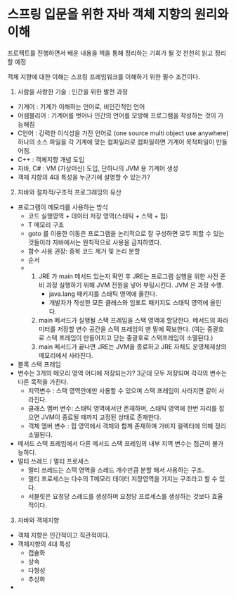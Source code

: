 # 스프링 입문을 위한 자바 객체 지향의 원리와 이해

프로젝트를 진행하면서 배운 내용을 책을 통해 정리하는 기회가 될 것 천천히 읽고 정리할 예정

객체 지향에 대한 이해는 스프링 프레임워크를 이해하기 위한 필수 조건이다.

1. 사람을 사랑한 기술 : 인간을 위한 발전 과정
- 기계어 : 기계가 이해하는 언어로, 비인간적인 언어
- 어셈블리어 : 기계어를 벗어나 인간의 언어를 모방해 프로그램을 작성하는 것이 가능해짐 
- C언어 : 강력한 이식성을 가진 언어로  (one source multi object use anywhere) 하나의 소스 파일을 각 기계에 맞는 컴파일러로 컴파일하면 기계어 목적파일이 만들어짐. 
- C++ : 객체지향 개념 도입
- 자바, C# : VM (가상머신) 도입, 단하나의 JVM 용 기계어 생성
- 객체 지향의 4대 특성을 누군가에 설명할 수 있는가? 
2. 자바와 절차적/구조적 프로그래밍의 유산
- 프로그램이 메모리를 사용하는 방식 
	- 코드 실행영역 + 데이터 저장 영역(스태틱 + 스택 + 힙) 
	- T 메모리 구조
	- goto 를 이용한 이동은 프로그램을 논리적으로 잘 구성하면 모두 피할 수 있는 것들이라 자바에서는 원칙적으로 사용을 금지하였다. 
	- 함수 사용 권장: 중복 코드 제거 및 논리 분할
	- 순서
	- 1. JRE 가 main 메서드 있는지 확인 후 JRE는 프로그램 실행을 위한 사전 준비 과정 실행하기 위해 JVM 전원을 넣어 부팅시킨다. JVM 은 과정 수행. 
			- java.lang 패키지를 스태틱 영역에 올린다.
			- 개발자가 작성한 모든 클래스와 임포트 패키지도 스태틱 영역에 올린다.
		2. main 메서드가 실행될 스택 프레임을 스택 영역에 할당한다. 메서드의 파라미터를 저장할 변수 공간을 스택 프레임의 맨 밑에 확보한다. (여는 중괄호로 스택 프레임이 만들어지고 닫는 중괄호로 스택프레임이 소멸된다.)
		3.   main 메서드가 끝나면 JRE는 JVM을 종료하고 JRE 자체도 운영체제상의 메모리에서 사라진다. 
- 블록 스택 프레임
- 변수는 3개의 메모리 영역 어디에 저장되는가? 3군데 모두 저장되며 각각의 변수는 다른 목적을 가진다.
	- 지역변수 : 스택 영역안에만 사용할 수 있으며 스택 프레임이 사라지면 같이 사라진다.
	- 클래스 멤버 변수: 스태틱 영역에서만 존재하며, 스태틱 영역에 한번 자리를 잡으면 JVM이 종료될 때까지 고정된 상태로 존재한다.
	- 객체 멤버 변수 : 힙 영역에서 객체와 함께 존재하며 가비지 컬렉터에 의해 정리 소멸된다. 
- 메서드 스택 프레임에서 다른 메서드 스택 프레임의 내부 지역 변수는 접근이 불가능하다.
- 멀티 쓰레드 / 멀티 프로세스
	- 멀티 쓰레드는 스택 영역을 스레드 개수만큼 분할 해서 사용하는 구조.
	- 멀티 프로세스는 다수의 T메모리 데이터 저장영역을 가지는 구조라고 할 수 있다.  
	- 서블릿은 요청당 스레드를 생성하며 요청당 프로세스를 생성하는 것보다 효율적이다.

3. 자바와 객체지향
- 객체 지향은 인간적이고 직관적이다.
- 객체지향의 4대 특성
	- 캡슐화
	- 상속
	- 다형성
	- 추상화
- 